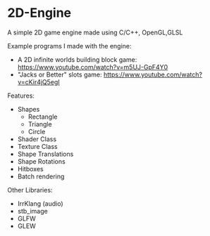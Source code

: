 # 2D-Engine

A simple 2D game engine made using C/C++, OpenGL,GLSL

Example programs I made with the engine:
  + A 2D infinite worlds building block game: https://www.youtube.com/watch?v=m5UJ-GpF4Y0
  + "Jacks or Better" slots game: https://www.youtube.com/watch?v=cKir4jQ5egI

Features:
+ Shapes
  + Rectangle
  + Triangle
  + Circle
+ Shader Class
+ Texture Class
+ Shape Translations
+ Shape Rotations
+ Hitboxes 
+ Batch rendering

Other Libraries:
+ IrrKlang (audio)
+ stb_image
+ GLFW
+ GLEW

